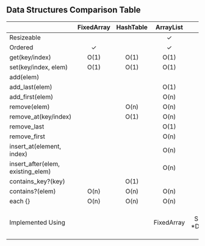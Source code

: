 
## Data Structures Comparison Table

|          | FixedArray | HashTable | ArrayList | LinkedList | Tree | Map/Dict/Hash | Set |
| :-------------------------------- | :-: | :-: | :-: | :-: | :-: | :-: | :-: |
| Resizeable                        |   |   | ✓ | ✓ | ✓ | ✓ | ✓ |
| Ordered                           | ✓ |   | ✓ | ✓ | ✓ |   |   |
| get(key/index)                    | O(1) | O(1) | O(1) | O(n) | O(log(n)) | O(1) | O(1) |
| set(key/index, elem)              | O(1) | O(1) | O(1) | O(n) | O(log(n)) | O(1) |      |
| add(elem)                         |      |      |      |      | O(log(n)) |      | O(1) |
| add_last(elem)                    |      |      | O(1) | O(1) |           |      |      |
| add_first(elem)                   |      |      | O(n) | O(1) |           |      |      |
| remove(elem)                      |      | O(n) | O(n) | O(1) | O(log(n)) | O(n) | O(1) |
| remove_at(key/index)              |      | O(1) | O(n) | O(n) | O(log(n)) | O(1) |      |
| remove_last                       |      |      | O(1) | O(n) / O(1)* |     |      |      |
| remove_first                      |      |      | O(n) | O(1) |           |      |      |
| insert_at(element, index)         |      |      | O(n) | O(n) | O(log(n)) |      |      |
| insert_after(elem, existing_elem) |      |      | O(n) | O(1) | O(log(n)) |      |      |
| contains_key?(key)                |      | O(1) |      |      |           | O(1) |      |
| contains?(elem)                   | O(n) | O(n) | O(n) | O(n) | O(log(n)) | O(n) | O(1) |
| each {}                           | O(n) | O(n) | O(n) | O(n) | O(n)      | O(n) | O(n) |
| Implemented Using |  |  | FixedArray | SinglyLinkedNode *DoublyLinkedNode | BidirectionalNode | HashTable FixedArray ArrayList Tree | HashTable FixedArray ArrayList Tree |
